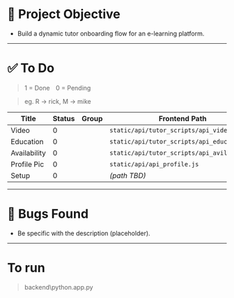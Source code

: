 # 🎯 Project Objective

- Build a dynamic tutor onboarding flow for an e-learning platform.


---

# ✅ To Do

> 1 = Done 0 = Pending

> eg. R -> rick, M -> mike




| Title        | Status | Group    | Frontend Path                                |
|--------------|--------|----------|----------------------------------------------|
| Video        | 0      |          | `static/api/tutor_scripts/api_video.js`      |
| Education    | 0      |          | `static/api/tutor_scripts/api_education.js`  |
| Availability | 0      |          | `static/api/tutor_scripts/api_avil`           |
| Profile Pic  | 0      |          | `static/api/api_profile.js`                  |
| Setup        | 0      |          | *(path TBD)*                                 |


---

# 🔧 Bugs Found

- Be specific with the description (placeholder).


---

# To run


> backend\python.app.py

